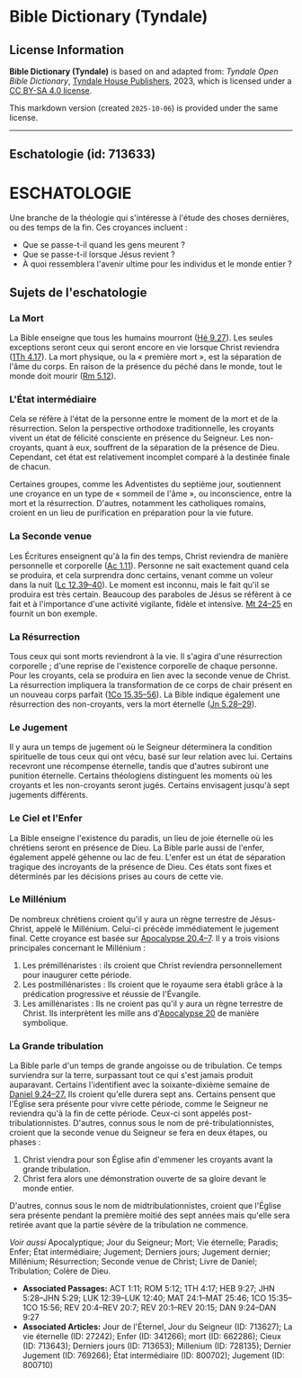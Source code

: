 # Bible Dictionary (Tyndale)

## License Information

**Bible Dictionary (Tyndale)** is based on and adapted from: _Tyndale Open Bible Dictionary_, [Tyndale House Publishers](https://tyndaleopenresources.com/), 2023, which is licensed under a [CC BY-SA 4.0 license](https://creativecommons.org/licenses/by-sa/4.0/legalcode.en).

This markdown version (created `2025-10-06`) is provided under the same license.



--------------------------------

## Eschatologie (id: 713633)

ESCHATOLOGIE
============

Une branche de la théologie qui s'intéresse à l'étude des choses dernières, ou des temps de la fin. Ces croyances incluent :

* Que se passe\-t\-il quand les gens meurent ?
* Que se passe\-t\-il lorsque Jésus revient ?
* À quoi ressemblera l'avenir ultime pour les individus et le monde entier ?

Sujets de l'eschatologie
------------------------

### La Mort

La Bible enseigne que tous les humains mourront ([Hé 9\.27](https://ref.ly/Heb9:27)). Les seules exceptions seront ceux qui seront encore en vie lorsque Christ reviendra ([1Th 4\.17](https://ref.ly/1Thess4:17)). La mort physique, ou la « première mort », est la séparation de l'âme du corps. En raison de la présence du péché dans le monde, tout le monde doit mourir ([Rm 5\.12](https://ref.ly/Rom5:12)).

### L'État intermédiaire

Cela se réfère à l'état de la personne entre le moment de la mort et de la résurrection. Selon la perspective orthodoxe traditionnelle, les croyants vivent un état de félicité consciente en présence du Seigneur. Les non\-croyants, quant à eux, souffrent de la séparation de la présence de Dieu. Cependant, cet état est relativement incomplet comparé à la destinée finale de chacun.

Certaines groupes, comme les Adventistes du septième jour, soutiennent une croyance en un type de « sommeil de l'âme », ou inconscience, entre la mort et la résurrection. D'autres, notamment les catholiques romains, croient en un lieu de purification en préparation pour la vie future.

### La Seconde venue

Les Écritures enseignent qu'à la fin des temps, Christ reviendra de manière personnelle et corporelle ([Ac 1\.11](https://ref.ly/Acts1:11)). Personne ne sait exactement quand cela se produira, et cela surprendra donc certains, venant comme un voleur dans la nuit ([Lc 12\.39–40](https://ref.ly/Luke12:39-Luke12:40)). Le moment est inconnu, mais le fait qu'il se produira est très certain. Beaucoup des paraboles de Jésus se réfèrent à ce fait et à l'importance d'une activité vigilante, fidèle et intensive. [Mt 24–25](https://ref.ly/Matt24:1-Matt25:46) en fournit un bon exemple.

### La Résurrection

Tous ceux qui sont morts reviendront à la vie. Il s'agira d'une résurrection corporelle ; d'une reprise de l'existence corporelle de chaque personne. Pour les croyants, cela se produira en lien avec la seconde venue de Christ. La résurrection impliquera la transformation de ce corps de chair présent en un nouveau corps parfait ([1Co 15\.35–56](https://ref.ly/1Cor15:35-1Cor15:56)). La Bible indique également une résurrection des non\-croyants, vers la mort éternelle ([Jn 5\.28–29](https://ref.ly/John5:28-John5:29)).

### Le Jugement

Il y aura un temps de jugement où le Seigneur déterminera la condition spirituelle de tous ceux qui ont vécu, basé sur leur relation avec lui. Certains recevront une récompense éternelle, tandis que d'autres subiront une punition éternelle. Certains théologiens distinguent les moments où les croyants et les non\-croyants seront jugés. Certains envisagent jusqu'à sept jugements différents.

### Le Ciel et l'Enfer

La Bible enseigne l'existence du paradis, un lieu de joie éternelle où les chrétiens seront en présence de Dieu. La Bible parle aussi de l'enfer, également appelé géhenne ou lac de feu. L'enfer est un état de séparation tragique des incroyants de la présence de Dieu. Ces états sont fixes et déterminés par les décisions prises au cours de cette vie.

### Le Millénium

De nombreux chrétiens croient qu'il y aura un règne terrestre de Jésus\-Christ, appelé le Millénium. Celui\-ci précède immédiatement le jugement final. Cette croyance est basée sur [Apocalypse 20\.4–7](https://ref.ly/Rev20:4-Rev20:7). Il y a trois visions principales concernant le Millénium :

1. Les prémillénaristes : ils croient que Christ reviendra personnellement pour inaugurer cette période.
2. Les postmillénaristes : Ils croient que le royaume sera établi grâce à la prédication progressive et réussie de l'Évangile.
3. Les amillénaristes : Ils ne croient pas qu'il y aura un règne terrestre de Christ. Ils interprètent les mille ans d'[Apocalypse 20](https://ref.ly/Rev20:1-Rev20:15) de manière symbolique.

### La Grande tribulation

La Bible parle d'un temps de grande angoisse ou de tribulation. Ce temps surviendra sur la terre, surpassant tout ce qui s'est jamais produit auparavant. Certains l'identifient avec la soixante\-dixième semaine de [Daniel 9\.24–27\.](https://ref.ly/Dan9:24-Dan9:27) Ils croient qu'elle durera sept ans. Certains pensent que l'Église sera présente pour vivre cette période, comme le Seigneur ne reviendra qu'à la fin de cette période. Ceux\-ci sont appelés post\-tribulationnistes. D'autres, connus sous le nom de pré\-tribulationnistes, croient que la seconde venue du Seigneur se fera en deux étapes, ou phases :

1. Christ viendra pour son Église afin d'emmener les croyants avant la grande tribulation.
2. Christ fera alors une démonstration ouverte de sa gloire devant le monde entier.

D'autres, connus sous le nom de midtribulationnistes, croient que l'Église sera présente pendant la première moitié des sept années mais qu'elle sera retirée avant que la partie sévère de la tribulation ne commence.

*Voir aussi* Apocalyptique; Jour du Seigneur; Mort; Vie éternelle; Paradis; Enfer; État intermédiaire; Jugement; Derniers jours; Jugement dernier; Millénium; Résurrection; Seconde venue de Christ; Livre de Daniel; Tribulation; Colère de Dieu.

* **Associated Passages:** ACT 1:11; ROM 5:12; 1TH 4:17; HEB 9:27; JHN 5:28–JHN 5:29; LUK 12:39–LUK 12:40; MAT 24:1–MAT 25:46; 1CO 15:35–1CO 15:56; REV 20:4–REV 20:7; REV 20:1–REV 20:15; DAN 9:24–DAN 9:27
* **Associated Articles:** Jour de l'Éternel, Jour du Seigneur (ID: 713627); La vie éternelle (ID: 27242); Enfer (ID: 341266); mort (ID: 662286); Cieux (ID: 713643); Derniers jours (ID: 713653); Millenium (ID: 728135); Dernier Jugement (ID: 769266); État intermédiaire (ID: 800702); Jugement (ID: 800710)

